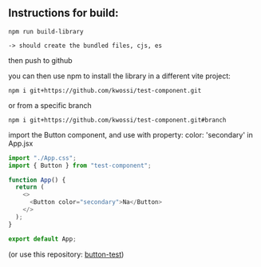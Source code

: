 ## Instructions for build:

```shell
npm run build-library
```

    -> should create the bundled files, cjs, es

then push to github

you can then use npm to install the library in a different vite project:

```
npm i git+https://github.com/kwossi/test-component.git
```

or from a specific branch

```
npm i git+https://github.com/kwossi/test-component.git#branch
```

import the Button component, and use with property: color: 'secondary' in App.jsx

```js
import "./App.css";
import { Button } from "test-component";

function App() {
  return (
    <>
      <Button color="secondary">Na</Button>
    </>
  );
}

export default App;
```

(or use this repository: [button-test](https://github.com/kwossi/button-test))
